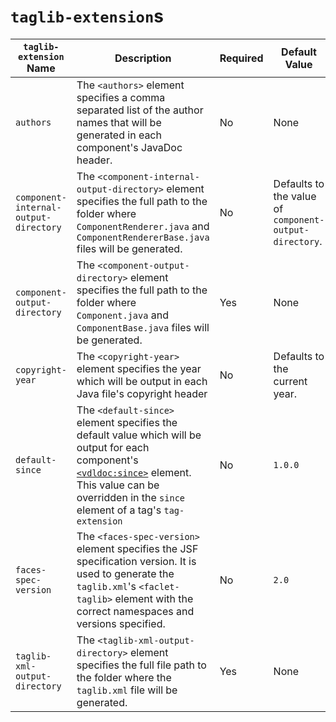 # `taglib-extension`s

| `taglib- extension` Name | Description | Required | Default Value |
|--------------------------|-------------|----------|---------------|
| `authors` | The `<authors>` element specifies a comma separated list of the author names that will be generated in each component's JavaDoc header. | No | None |
| `component- internal- output- directory` | The `<component-internal-output-directory>` element specifies the full path to the folder where `ComponentRenderer.java` and `ComponentRendererBase.java` files will be generated. | No | Defaults to the value of `component- output- directory`. |
| `component- output- directory` | The `<component-output-directory>` element specifies the full path to the folder where `Component.java` and `ComponentBase.java` files will be generated. | Yes | None |
| `copyright- year` | The `<copyright-year>` element specifies the year which will be output in each Java file's copyright header | No | Defaults to the current year. |
| `default- since` | The `<default-since>` element specifies the default value which will be output for each component's [`<vdldoc:since>`](https://github.com/omnifaces/vdldoc/wiki/vdldoc:since) element. This value can be overridden in the `since` element of a tag's `tag-extension` | No | `1.0.0` |
| `faces- spec- version` | The `<faces-spec-version>` element specifies the JSF specification version. It is used to generate the `taglib.xml`'s `<faclet-taglib>` element with the correct namespaces and versions specified. | No | `2.0` |
| `taglib- xml- output- directory` | The `<taglib-xml-output-directory>` element specifies the full file path to the folder where the `taglib.xml` file will be generated. | Yes | None |

